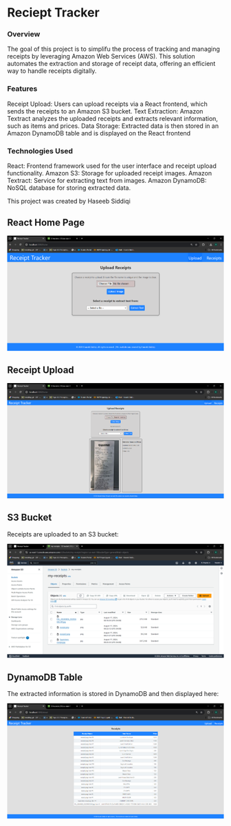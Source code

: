 # Reciept Tracker

### Overview

The goal of this project is to  simplifu the process of tracking and managing receipts by leveraging Amazon Web Services (AWS). This solution automates the extraction and storage of receipt data, offering an efficient way to handle receipts digitally.

### Features

Receipt Upload: Users can upload receipts via a React frontend, which sends the receipts to an Amazon S3 bucket.
Text Extraction: Amazon Textract analyzes the uploaded receipts and extracts relevant information, such as items and prices.
Data Storage: Extracted data is then stored in an Amazon DynamoDB table and is displayed on the React frontend

### Technologies Used
React: Frontend framework used for the user interface and receipt upload functionality.
Amazon S3: Storage for uploaded receipt images.
Amazon Textract: Service for extracting text from images.
Amazon DynamoDB: NoSQL database for storing extracted data.

This project was created by Haseeb Siddiqi


### 

## React Home Page

![React Home Page](https://github.com/HaseebSiddiqi/Receipt-Tracker/raw/master/images/Receipt%20home%20page.png)

## Receipt Upload

![Receipt Upload](https://github.com/HaseebSiddiqi/Receipt-Tracker/raw/master/images/Receipt%20upload.png)

## S3 Bucket

Receipts are uploaded to an S3 bucket:

![S3 Bucket](https://github.com/HaseebSiddiqi/Receipt-Tracker/raw/master/images/s3%20bucket.png)

## DynamoDB Table

The extracted information is stored in DynamoDB and then displayed here:

![DynamoDB Table](https://github.com/HaseebSiddiqi/Receipt-Tracker/raw/master/images/Reciepts%20table.png)
